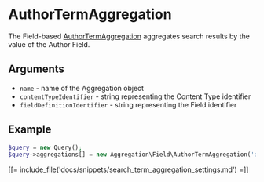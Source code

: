 # AuthorTermAggregation

The Field-based [AuthorTermAggregation](https://github.com/ezsystems/ezplatform-kernel/blob/master/eZ/Publish/API/Repository/Values/Content/Query/Aggregation/Field/AuthorTermAggregation.php) aggregates search results by the value of the Author Field.

## Arguments

- `name` - name of the Aggregation object
- `contentTypeIdentifier` - string representing the Content Type identifier
- `fieldDefinitionIdentifier` - string representing the Field identifier

## Example

``` php
$query = new Query();
$query->aggregations[] = new Aggregation\Field\AuthorTermAggregation('author', 'article', 'authors');
```

[[= include_file('docs/snippets/search_term_aggregation_settings.md') =]]
